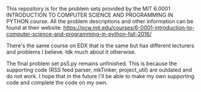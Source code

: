 This repository is for the problem sets provided by the MIT 6.0001 INTRODUCTION TO COMPUTER SCIENCE AND PROGRAMMING IN PYTHON course. All the problem descriptions and other information can be found at their website:
https://ocw.mit.edu/courses/6-0001-introduction-to-computer-science-and-programming-in-python-fall-2016/

There's the same course on EDX that is the same but has different lecturers and problems I believe. Idk much about it otherwise.

The final problem set ps5.py remains unfinished. This is because the supporting code (RSS feed parser, mkTinker, project_util) are outdated and do not work. I hope that in the future I'll be able to make my own supporting code and complete the code on my own.
